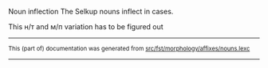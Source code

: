 Noun inflection
The Selkup nouns inflect in cases.

This н/т and м/п variation has to be figured out

* * *

<small>This (part of) documentation was generated from [src/fst/morphology/affixes/nouns.lexc](https://github.com/giellalt/lang-sel/blob/main/src/fst/morphology/affixes/nouns.lexc)</small>

---

